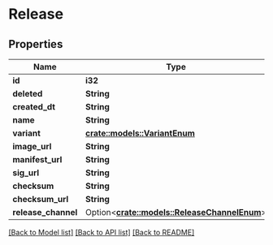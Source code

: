 # Release

## Properties

Name | Type | Description | Notes
------------ | ------------- | ------------- | -------------
**id** | **i32** |  | [readonly]
**deleted** | **String** |  | [readonly]
**created_dt** | **String** |  | [readonly]
**name** | **String** |  | 
**variant** | [**crate::models::VariantEnum**](VariantEnum.md) |  | 
**image_url** | **String** |  | 
**manifest_url** | **String** |  | 
**sig_url** | **String** |  | 
**checksum** | **String** |  | 
**checksum_url** | **String** |  | 
**release_channel** | Option<[**crate::models::ReleaseChannelEnum**](ReleaseChannelEnum.md)> |  | [optional]

[[Back to Model list]](../README.md#documentation-for-models) [[Back to API list]](../README.md#documentation-for-api-endpoints) [[Back to README]](../README.md)


